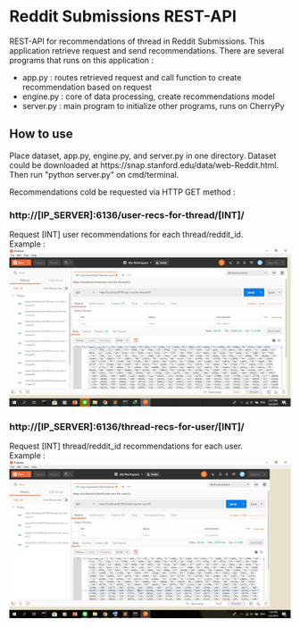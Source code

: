 <h1>Reddit Submissions REST-API</h1>
REST-API for recommendations of thread in Reddit Submissions. This application retrieve request and send recommendations.
There are several programs that runs on this application :
<ul>
<li>app.py : routes retrieved request and call function to create recommendation based on request</li>
<li>engine.py : core of data processing, create recommendations model</li>
<li>server.py : main program to initialize other programs, runs on CherryPy</li>
</ul>

<h2>How to use</h2>
Place dataset, app.py, engine.py, and server.py in one directory. Dataset could be downloaded at https://snap.stanford.edu/data/web-Reddit.html.
Then run "python server.py" on cmd/terminal.

Recommendations cold be requested via HTTP GET method :

<h3>http://[IP_SERVER]:6136/user-recs-for-thread/[INT]/</h3>
Request [INT] user recommendations for each thread/reddit_id.<br>
Example :
<img src="https://github.com/hanif-n/big-data/blob/master/Tugas%20Recommendation%20Systems/REST-API/img/user-recs-for-thread.jpg"/>

<h3>http://[IP_SERVER]:6136/thread-recs-for-user/[INT]/</h3>
Request [INT] thread/reddit_id recommendations for each user.<br>
Example :
<img src="https://github.com/hanif-n/big-data/blob/master/Tugas%20Recommendation%20Systems/REST-API/img/thread-recs-for-user.jpg"/>
